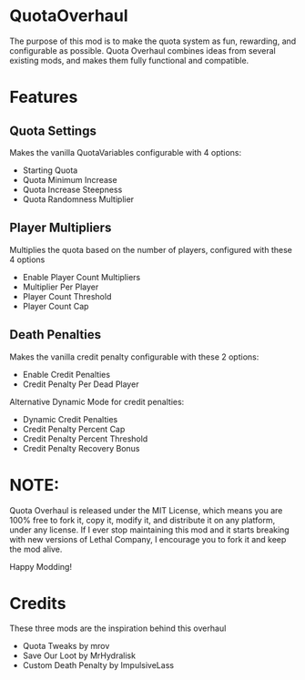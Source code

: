 # QuotaOverhaul

The purpose of this mod is to make the quota system as fun, rewarding, and configurable as possible.
Quota Overhaul combines ideas from several existing mods, and makes them fully functional and compatible.

# Features

## Quota Settings

Makes the vanilla QuotaVariables configurable with 4 options:

- Starting Quota
- Quota Minimum Increase
- Quota Increase Steepness
- Quota Randomness Multiplier

## Player Multipliers

Multiplies the quota based on the number of players, configured with these 4 options

- Enable Player Count Multipliers
- Multiplier Per Player
- Player Count Threshold
- Player Count Cap

## Death Penalties

Makes the vanilla credit penalty configurable with these 2 options:

- Enable Credit Penalties
- Credit Penalty Per Dead Player

Alternative Dynamic Mode for credit penalties:

- Dynamic Credit Penalties
- Credit Penalty Percent Cap
- Credit Penalty Percent Threshold
- Credit Penalty Recovery Bonus

# NOTE:

Quota Overhaul is released under the MIT License, which means you are 100% free to fork it, copy it, modify it, and distribute it on any platform, under any license. If I ever stop maintaining this mod and it starts breaking with new versions of Lethal Company, I encourage you to fork it and keep the mod alive.

Happy Modding!

# Credits

These three mods are the inspiration behind this overhaul
- Quota Tweaks by mrov
- Save Our Loot by MrHydralisk
- Custom Death Penalty by ImpulsiveLass